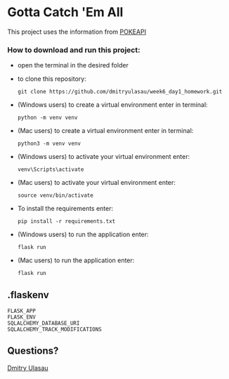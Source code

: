 # Gotta Catch 'Em All

This project uses the information from [POKEAPI](https://pokeapi.co/)

### How to download and run this project:

- open the terminal in the desired folder

- to clone this repository:

  ```
  git clone https://github.com/dmitryulasau/week6_day1_homework.git
  ```

- (Windows users) to create a virtual environment enter in terminal:

  ```
  python -m venv venv
  ```

- (Mac users) to create a virtual environment enter in terminal:

  ```
  python3 -m venv venv
  ```

- (Windows users) to activate your virtual environment enter:

  ```
  venv\Scripts\activate
  ```

- (Mac users) to activate your virtual environment enter:

  ```
  source venv/bin/activate
  ```

- To install the requirements enter:

  ```
  pip install -r requirements.txt
  ```

- (Windows users) to run the application enter:

  ```
  flask run
  ```

- (Mac users) to run the application enter:

  ```
  flask run
  ```

## .flaskenv

```
FLASK_APP
FLASK_ENV
SQLALCHEMY_DATABASE_URI
SQLALCHEMY_TRACK_MODIFICATIONS
```

## Questions?

[Dmitry Ulasau](mailto:dmitrushok@gmail.com)
